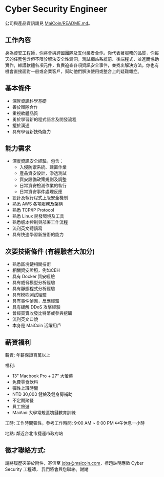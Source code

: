 # Cyber Security Engineer

公司與產品資訊請見 [MaiCoin/README.md](README.md)。

## 工作內容
身為資安工程師，你將會與跨國團隊及支付業者合作。你代表著服務的品質，你每天的任務包含但不限於解決安全性漏洞，測試網站系統前、後端程式，並進而協助實作，維護軟體各項元件，負責追查各項資訊安全事件，並找出解決方法。你也有機會直接面對一般或企業客戶，幫助他們解決使用或整合上的疑難雜症。

## 基本條件
* 深厚資訊科學基礎
* 善於團隊合作
* 重視軟體品質
* 勇於學習新的程式語言及開發流程
* 擅於溝通
* 具有學習新技術能力

## 能力需求
*	深度資訊安全經驗。包含：
    * 入侵防禦系統、建置作業
    * 產品資安設計，滲透測試
    * 資安設備政策規劃及調整 
    * 日常資安檢測作業的執行
    * 日常資安事件處理反應
*	設計及執行程式上版安全機制
*	熟悉 AWS 各項服務及架構
* 熟悉 TCP/IP Protocol
* 熟悉 Linux 開發環境及工具
* 熟悉版本控制與部署工作流程
* 流利英文聽讀寫
* 具有快速學習新技術的能力

## 次要技術條件 (有經驗者大加分)
* 熟悉區塊鏈相關技術
*	相關資安證照，例如CEH
*	具有 Docker 資安經驗
*	具有威脅模型分析經驗
*	具有靜態程式分析經驗
*	具有模糊測試經驗
*	具有事件偵測，反應經驗
*	具有緩解 DDoS 攻擊經驗
*	曾經買賣收發比特幣或參與挖礦
*	流利英文口說
*	本身是 MaiCoin 活躍用戶

## 薪資福利
薪資: 年薪保證百萬以上

福利:
* 13" Macbook Pro + 27" 大螢幕
* 免費零食飲料
* 彈性上班時間
* NTD 30,000 健檢及健身房補助
* 不定期聚餐
* 員工旅遊
* MaiAmi 大學常規區塊鏈教育訓練

工時: 工作時間彈性。參考工作時間: 9:00 AM ~ 6:00 PM 中午休息一小時

地點: 鄰近台北市捷運市政府站

## 徵才聯絡方式:
請將履歷夾帶於附件，寄信至 jobs@maicoin.com，標題註明應徵 Cyber Security 工程師，
我們將會與您聯絡。謝謝